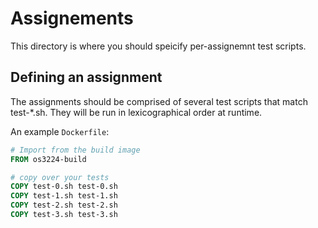 # Assignements

This directory is where you should speicify per-assignemnt test scripts.

## Defining an assignment

The assignments should be comprised of several test scripts that match test-*.sh.
They will be run in lexicographical order at runtime.

An example `Dockerfile`:

```Dockerfile
# Import from the build image
FROM os3224-build

# copy over your tests
COPY test-0.sh test-0.sh
COPY test-1.sh test-1.sh
COPY test-2.sh test-2.sh
COPY test-3.sh test-3.sh
```
